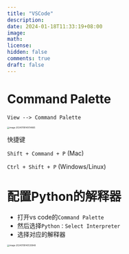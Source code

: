 ```yaml
---
title: "VSCode"
description: 
date: 2024-01-18T11:33:19+08:00
image: 
math: 
license: 
hidden: false
comments: true
draft: false
---
```




# Command Palette

`View --> Command Palette`

<img src="https://cdn.jsdelivr.net/gh/haibinyang/img@main/picgo/image-20240118140014865.png" alt="image-20240118140014865" style="zoom: 33%;" />

快捷键

`Shift + Command + P` (Mac) 

`Ctrl + Shift + P` (Windows/Linux)



# 配置Python的解释器



- 打开vs code的`Command Palette`
- 然后选择`Python：Select Interpreter`
- 选择对应的解释器

<img src="https://cdn.jsdelivr.net/gh/haibinyang/img@main/picgo/image-20240118140530848.png" alt="image-20240118140530848" style="zoom:33%;" />